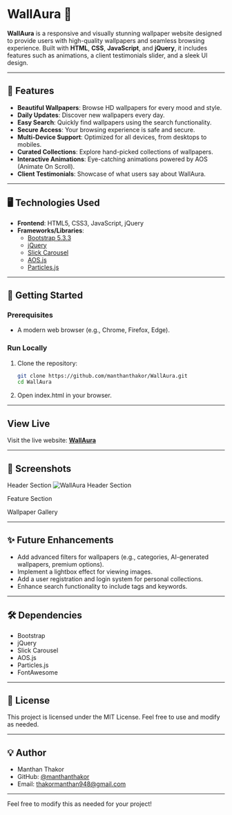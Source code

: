 # WallAura 🌟  
**WallAura** is a responsive and visually stunning wallpaper website designed to provide users with high-quality wallpapers and seamless browsing experience. Built with **HTML**, **CSS**, **JavaScript**, and **jQuery**, it includes features such as animations, a client testimonials slider, and a sleek UI design.

---

## 🚀 Features
- **Beautiful Wallpapers**: Browse HD wallpapers for every mood and style.
- **Daily Updates**: Discover new wallpapers every day.
- **Easy Search**: Quickly find wallpapers using the search functionality.
- **Secure Access**: Your browsing experience is safe and secure.
- **Multi-Device Support**: Optimized for all devices, from desktops to mobiles.
- **Curated Collections**: Explore hand-picked collections of wallpapers.
- **Interactive Animations**: Eye-catching animations powered by AOS (Animate On Scroll).
- **Client Testimonials**: Showcase of what users say about WallAura.

---

## 🖥️ Technologies Used
- **Frontend**: HTML5, CSS3, JavaScript, jQuery
- **Frameworks/Libraries**:
  - [Bootstrap 5.3.3](https://getbootstrap.com/)
  - [jQuery](https://jquery.com/)
  - [Slick Carousel](https://kenwheeler.github.io/slick/)
  - [AOS.js](https://michalsnik.github.io/aos/)
  - [Particles.js](https://vincentgarreau.com/particles.js/)

---

## 📖 Getting Started
### Prerequisites
- A modern web browser (e.g., Chrome, Firefox, Edge).

### Run Locally
1. Clone the repository:  
   ```bash
   git clone https://github.com/manthanthakor/WallAura.git
   cd WallAura
2. Open index.html in your browser.

---

## View Live
Visit the live website: [**WallAura**](https://manthanthakor.github.io/WallAura/)

---

## 📸 Screenshots
Header Section
![WallAura Header Section](Demo-Image/HeaderSection.png)

Feature Section

Wallpaper Gallery

---

## ✨ Future Enhancements
- Add advanced filters for wallpapers (e.g., categories, AI-generated wallpapers, premium options).
- Implement a lightbox effect for viewing images.
- Add a user registration and login system for personal collections.
- Enhance search functionality to include tags and keywords.

--- 

## 🛠️ Dependencies
- Bootstrap
- jQuery
- Slick Carousel
- AOS.js
- Particles.js
- FontAwesome

---

## 📝 License
This project is licensed under the MIT License. Feel free to use and modify as needed.

---

## 💡 Author
- Manthan Thakor
- GitHub: [@manthanthakor](https://github.com/ManthanThakor)
- Email: thakormanthan948@gmail.com

---

Feel free to modify this as needed for your project!

